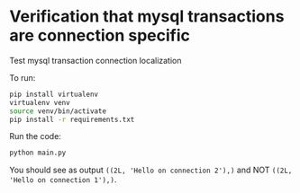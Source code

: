 
# Verification that mysql transactions are connection specific
Test mysql transaction connection localization

To run:

```bash
pip install virtualenv
virtualenv venv
source venv/bin/activate
pip install -r requirements.txt
```

Run the code:

```bash
python main.py
```

You should see as output `((2L, 'Hello on connection 2'),)` and NOT `((2L, 'Hello on connection 1'),)`.
